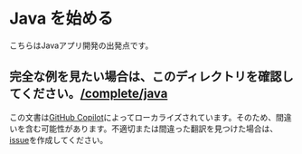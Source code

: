 # Java を始める

こちらはJavaアプリ開発の出発点です。

完全な例を見たい場合は、このディレクトリを確認してください。[/complete/java](../complete/java/)
---

この文書は[GitHub Copilot](https://docs.github.com/copilot/about-github-copilot/what-is-github-copilot)によってローカライズされています。そのため、間違いを含む可能性があります。不適切または間違った翻訳を見つけた場合は、[issue](../../issues)を作成してください。
